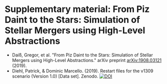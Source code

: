 # Supplementary material: From Piz Daint to the Stars: Simulation of Stellar Mergers using High-Level Abstractions 

* Daiß, Gregor, et al. "From Piz Daint to the Stars: Simulation of Stellar Mergers using High-Level Abstractions." arXiv preprint [arXiv:1908.03121](https://arxiv.org/abs/1908.03121) (2019).
* Diehl, Patrick, & Dominic Marcello. (2019). Restart files for the v1309 scenario (Version 1.0) [Data set]. Zenodo. [![DOI](https://zenodo.org/badge/DOI/10.5281/zenodo.2635581.svg)](https://doi.org/10.5281/zenodo.2635581)


